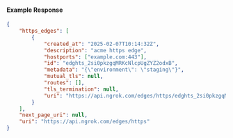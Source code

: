 <!-- Code generated for API Clients. DO NOT EDIT. -->

#### Example Response

```json
{
	"https_edges": [
		{
			"created_at": "2025-02-07T10:14:32Z",
			"description": "acme https edge",
			"hostports": ["example.com:443"],
			"id": "edghts_2si0pkzgqMRKcNlcpUgZYZ2odxB",
			"metadata": "{\"environment\": \"staging\"}",
			"mutual_tls": null,
			"routes": [],
			"tls_termination": null,
			"uri": "https://api.ngrok.com/edges/https/edghts_2si0pkzgqMRKcNlcpUgZYZ2odxB"
		}
	],
	"next_page_uri": null,
	"uri": "https://api.ngrok.com/edges/https"
}
```
